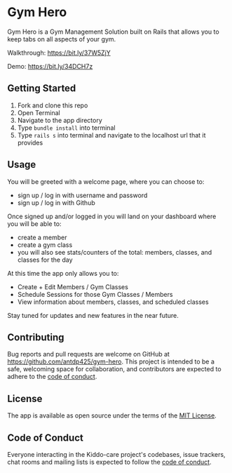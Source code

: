 # Gym Hero

Gym Hero is a Gym Management Solution built on Rails that allows you to keep tabs on all aspects of your gym.

Walkthrough: https://bit.ly/37W5ZjY

Demo: https://bit.ly/34DCH7z

## Getting Started

1. Fork and clone this repo
2. Open Terminal
3. Navigate to the app directory
4. Type `bundle install` into terminal
5. Type `rails s` into terminal and navigate to the localhost url that it provides

## Usage

You will be greeted with a welcome page, where you can choose to:
   - sign up / log in with username and password
   - sign up / log in with Github

Once signed up and/or logged in you will land on your dashboard where you will be able to:
   - create a member
   - create a gym class
   - you will also see stats/counters of the total: members, classes, and classes for the day 

At this time the app only allows you to:
   - Create + Edit Members / Gym Classes 
   - Schedule Sessions for those Gym Classes / Members
   - View information about members, classes, and scheduled classes

Stay tuned for updates and new features in the near future.

## Contributing

Bug reports and pull requests are welcome on GitHub at https://github.com/antdp425/gym-hero. This project is intended to be a safe, welcoming space for collaboration, and contributors are expected to adhere to the [code of conduct](https://github.com/antdp425/gym-hero/blob/master/CODE_OF_CONDUCT.md).


## License

The app is available as open source under the terms of the [MIT License](https://opensource.org/licenses/MIT).

## Code of Conduct

Everyone interacting in the Kiddo-care project's codebases, issue trackers, chat rooms and mailing lists is expected to follow the [code of conduct](https://github.com/antdp425/gym-hero/blob/master/CODE_OF_CONDUCT.md).
